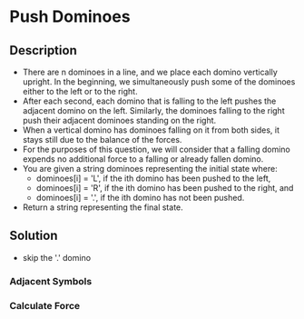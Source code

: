 # Push Dominoes

## Description

* There are n dominoes in a line, and we place each domino vertically upright. In the beginning, we simultaneously push some of the dominoes either to the left or to the right.
* After each second, each domino that is falling to the left pushes the adjacent domino on the left. Similarly, the dominoes falling to the right push their adjacent dominoes standing on the right.
* When a vertical domino has dominoes falling on it from both sides, it stays still due to the balance of the forces.
* For the purposes of this question, we will consider that a falling domino expends no additional force to a falling or already fallen domino.
* You are given a string dominoes representing the initial state where:
  * dominoes[i] = 'L', if the ith domino has been pushed to the left,
  * dominoes[i] = 'R', if the ith domino has been pushed to the right, and
  * dominoes[i] = '.', if the ith domino has not been pushed.
* Return a string representing the final state.

## Solution

* skip the '.' domino

### Adjacent Symbols

### Calculate Force
